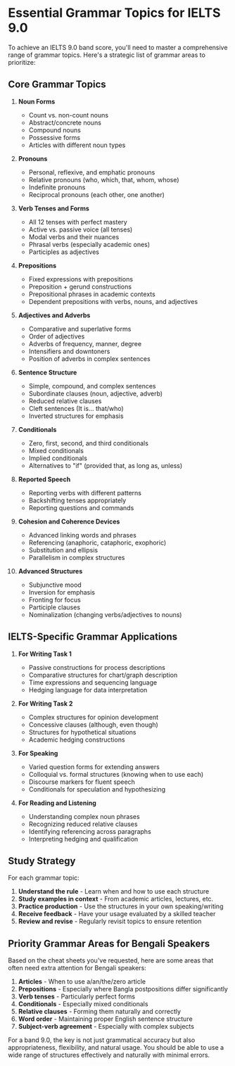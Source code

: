 
# Essential Grammar Topics for IELTS 9.0

To achieve an IELTS 9.0 band score, you'll need to master a comprehensive range of grammar topics. Here's a strategic list of grammar areas to prioritize:

## Core Grammar Topics

1. **Noun Forms**
   - Count vs. non-count nouns
   - Abstract/concrete nouns
   - Compound nouns
   - Possessive forms
   - Articles with different noun types

2. **Pronouns**
   - Personal, reflexive, and emphatic pronouns
   - Relative pronouns (who, which, that, whom, whose)
   - Indefinite pronouns
   - Reciprocal pronouns (each other, one another)

3. **Verb Tenses and Forms**
   - All 12 tenses with perfect mastery
   - Active vs. passive voice (all tenses)
   - Modal verbs and their nuances
   - Phrasal verbs (especially academic ones)
   - Participles as adjectives

4. **Prepositions**
   - Fixed expressions with prepositions
   - Preposition + gerund constructions
   - Prepositional phrases in academic contexts
   - Dependent prepositions with verbs, nouns, and adjectives

5. **Adjectives and Adverbs**
   - Comparative and superlative forms
   - Order of adjectives
   - Adverbs of frequency, manner, degree
   - Intensifiers and downtoners
   - Position of adverbs in complex sentences

6. **Sentence Structure**
   - Simple, compound, and complex sentences
   - Subordinate clauses (noun, adjective, adverb)
   - Reduced relative clauses
   - Cleft sentences (It is... that/who)
   - Inverted structures for emphasis

7. **Conditionals**
   - Zero, first, second, and third conditionals
   - Mixed conditionals
   - Implied conditionals
   - Alternatives to "if" (provided that, as long as, unless)

8. **Reported Speech**
   - Reporting verbs with different patterns
   - Backshifting tenses appropriately
   - Reporting questions and commands

9. **Cohesion and Coherence Devices**
   - Advanced linking words and phrases
   - Referencing (anaphoric, cataphoric, exophoric)
   - Substitution and ellipsis
   - Parallelism in complex structures

10. **Advanced Structures**
    - Subjunctive mood
    - Inversion for emphasis
    - Fronting for focus
    - Participle clauses
    - Nominalization (changing verbs/adjectives to nouns)

## IELTS-Specific Grammar Applications

1. **For Writing Task 1**
   - Passive constructions for process descriptions
   - Comparative structures for chart/graph description
   - Time expressions and sequencing language
   - Hedging language for data interpretation

2. **For Writing Task 2**
   - Complex structures for opinion development
   - Concessive clauses (although, even though)
   - Structures for hypothetical situations
   - Academic hedging constructions

3. **For Speaking**
   - Varied question forms for extending answers
   - Colloquial vs. formal structures (knowing when to use each)
   - Discourse markers for fluent speech
   - Conditionals for speculation and hypothesizing

4. **For Reading and Listening**
   - Understanding complex noun phrases
   - Recognizing reduced relative clauses
   - Identifying referencing across paragraphs
   - Interpreting hedging and qualification

## Study Strategy

For each grammar topic:
1. **Understand the rule** - Learn when and how to use each structure
2. **Study examples in context** - From academic articles, lectures, etc.
3. **Practice production** - Use the structures in your own speaking/writing
4. **Receive feedback** - Have your usage evaluated by a skilled teacher
5. **Review and revise** - Regularly revisit topics to ensure retention

## Priority Grammar Areas for Bengali Speakers

Based on the cheat sheets you've requested, here are some areas that often need extra attention for Bengali speakers:

1. **Articles** - When to use a/an/the/zero article
2. **Prepositions** - Especially where Bangla postpositions differ significantly
3. **Verb tenses** - Particularly perfect forms
4. **Conditionals** - Especially mixed conditionals
5. **Relative clauses** - Forming them naturally and correctly
6. **Word order** - Maintaining proper English sentence structure
7. **Subject-verb agreement** - Especially with complex subjects

For a band 9.0, the key is not just grammatical accuracy but also appropriateness, flexibility, and natural usage. You should be able to use a wide range of structures effectively and naturally with minimal errors.

